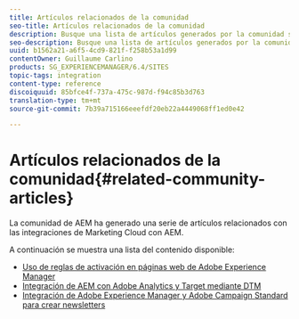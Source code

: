 ```yaml
---
title: Artículos relacionados de la comunidad
seo-title: Artículos relacionados de la comunidad
description: Busque una lista de artículos generados por la comunidad sobre las integraciones de Marketing Cloud con AEM.
seo-description: Busque una lista de artículos generados por la comunidad sobre las integraciones de Marketing Cloud con AEM.
uuid: b1562a21-a6f5-4cd9-821f-f258b53a1d99
contentOwner: Guillaume Carlino
products: SG_EXPERIENCEMANAGER/6.4/SITES
topic-tags: integration
content-type: reference
discoiquuid: 85bfce4f-737a-475c-987d-f94c85b3d763
translation-type: tm+mt
source-git-commit: 7b39a715166eeefdf20eb22a4449068ff1ed0e42

---
```



# Artículos relacionados de la comunidad{#related-community-articles}

La comunidad de AEM ha generado una serie de artículos relacionados con las integraciones de Marketing Cloud con AEM.

A continuación se muestra una lista del contenido disponible:

* [Uso de reglas de activación en páginas web de Adobe Experience Manager](https://helpx.adobe.com/experience-manager/using/dtm.html)
* [Integración de AEM con Adobe Analytics y Target mediante DTM](https://helpx.adobe.com/experience-manager/using/integrate-digital-marketing-solutions.html)
* [Integración de Adobe Experience Manager y Adobe Campaign Standard para crear newsletters](https://helpx.adobe.com/experience-manager/using/aem_campaign.html)

